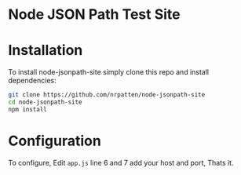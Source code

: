 # Node JSON Path Test Site

# Installation
To install node-jsonpath-site simply clone this repo and install dependencies:
```bash
git clone https://github.com/nrpatten/node-jsonpath-site
cd node-jsonpath-site
npm install
```

# Configuration
To configure, Edit `app.js` line 6 and 7 add your host and port, Thats it.
